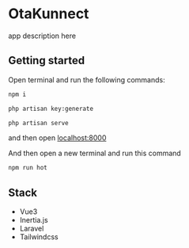 # OtaKunnect

app description here

## Getting started

Open terminal and run the following commands:

```bash
npm i

php artisan key:generate

php artisan serve

```

and then open [localhost:8000](localhost:8000)

And then open a new terminal and run this command

```bash
npm run hot
```

## Stack

-   Vue3
-   Inertia.js
-   Laravel
-   Tailwindcss
